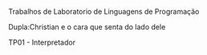 Trabalhos de Laboratorio de Linguagens de Programação

Dupla:Christian e o cara que senta do lado dele

TP01 - Interpretador
